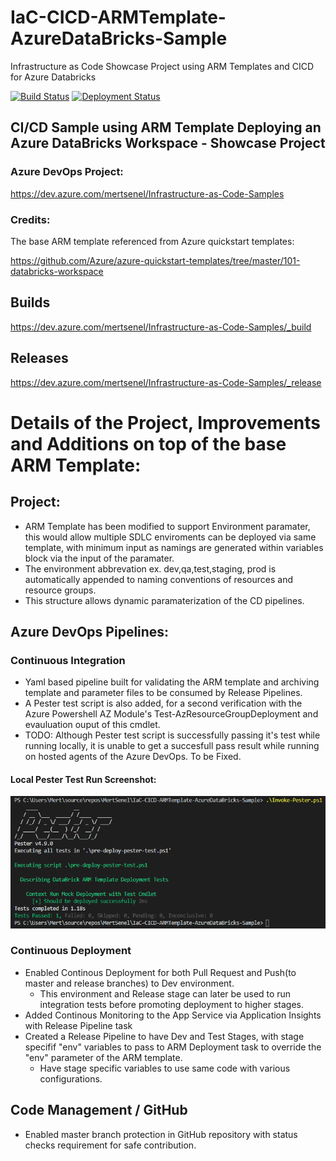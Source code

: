 # IaC-CICD-ARMTemplate-AzureDataBricks-Sample
Infrastructure as Code Showcase Project using ARM Templates and CICD for Azure Databricks

[![Build Status](https://dev.azure.com/mertsenel/Infrastructure-as-Code-Samples/_apis/build/status/MertSenel.IaC-CICD-ARMTemplate-AzureDataBricks-Sample?branchName=master)](https://dev.azure.com/mertsenel/Infrastructure-as-Code-Samples/_build/latest?definitionId=5&branchName=master) [![Deployment Status](https://vsrm.dev.azure.com/mertsenel/_apis/public/Release/badge/2bffee41-9bcd-41f2-a297-352aba60e0dd/3/7)](https://vsrm.dev.azure.com/mertsenel/_apis/public/Release/badge/2bffee41-9bcd-41f2-a297-352aba60e0dd/3/7) 

## CI/CD Sample using ARM Template Deploying an Azure DataBricks Workspace - Showcase Project

### Azure DevOps Project: 
https://dev.azure.com/mertsenel/Infrastructure-as-Code-Samples

### Credits:

The base ARM template referenced from Azure quickstart templates:

<https://github.com/Azure/azure-quickstart-templates/tree/master/101-databricks-workspace>

## Builds
https://dev.azure.com/mertsenel/Infrastructure-as-Code-Samples/_build
## Releases
https://dev.azure.com/mertsenel/Infrastructure-as-Code-Samples/_release

# Details of the Project, Improvements and Additions on top of the base ARM Template:

## Project:
- ARM Template has been modified to support Environment paramater, this would allow multiple SDLC enviroments can be deployed via same template, with minimum input as namings are generated within variables block via the input of the paramater.
- The environment abbrevation ex. dev,qa,test,staging, prod is automatically appended to naming conventions of resources and resource groups.
- This structure allows dynamic paramaterization of the CD pipelines. 

## Azure DevOps Pipelines:
### Continuous Integration
- Yaml based pipeline built for validating the ARM template and archiving template and parameter files to be consumed by Release Pipelines.
- A Pester test script is also added, for a second verification with the Azure Powershell AZ Module's Test-AzResourceGroupDeployment and evauluation ouput of this cmdlet. 
- TODO: Although Pester test script is successfully passing it's test while running locally, it is unable to get a succesfull pass result while running on hosted agents of the Azure DevOps. To be Fixed.

#### Local Pester Test Run Screenshot:
![Alt text](README-Resources/Pester-Test-Pass.png?raw=true "Pester-Test-Pass")

### Continuous Deployment
- Enabled Continous Deployment for both Pull Request and Push(to master and release branches) to Dev environment. 
  - This environment and Release stage can later be used to run integration tests before promoting deployment to higher stages.  
- Added Continous Monitoring to the App Service via Application Insights with Release Pipeline task
- Created a Release Pipeline to have Dev and Test Stages, with stage specifif "env" variables to pass to ARM Deployment task to override the "env" parameter of the ARM template. 
  - Have stage specific variables to use same code with various configurations.

## Code Management / GitHub
- Enabled master branch protection in GitHub repository with status checks requirement for safe contribution. 
